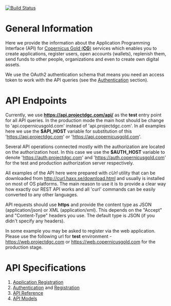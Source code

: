 [![Build Status](https://travis-ci.org/copernicusgold/api.svg?branch=master)](https://travis-ci.org/copernicusgold/api)

# General Information

Here we provide the information about the Application Programming Interface (API)
for [Copernicus Gold (**CG**)](https://www.copernicusgold.com) services which enables you to create applications, register users,
open accounts (wallets), replenish them, send funds to other people, organizations and even to create own
digital assets.


We use the OAuth2 authentication schema that means you need an access token to work
with the API queries (see the [Authentication](./docs/authentication.md) section).

# API Endpoints

Currently, we use **https://api.projectdgc.com/api/** as the **test** entry point for all API queries. In the
production mode the main host should be change to 'api.copernicusgold.com' instead of 'api.projectdgc.com'.
In all examples here we use the **$API_HOST** variable for substitution of this 'https://api.projectdgc.com' or
'https://api.copernicusgold.com'.

Several API operations connected mostly with the authorization are located on the authorization host.
In this case we use the **$AUTH_HOST** variable to denote 'https://auth.projectdgc.com' and
'https://auth.copernicusgold.com' for the test and production authorization server respectively.

All examples of the API here were prepared with *cUrl* utility that can be downloaded from http://curl.haxx.se/download.html
and usually is installed on most of OS platforms. The main reason to use it is to provide a clear way how exactly our
REST API works and all 'curl' commands can be easily converted to any other languages. 

API requests should use **https** and provide the content type as JSON (application/json) or XML (application/xml). 
This depends on the "Accept" and "Content-Type" headers you use. The default type is JSON (if you didn't specify any
headers).

In some example you may be asked to register via the web application. Please use the following url for **test** environment - 
https://web.projectdgc.com or https://web.copernicusgold.com for the production stage.

# API Specifications

1. [Application Registration](./docs/applications/registration.md)
2. [Authentication](./docs/authentication.md) and [Registration](./docs/registration.md)
3. [API Reference](./docs/specification.md)
4. [API Models](./docs/models/models.md)

